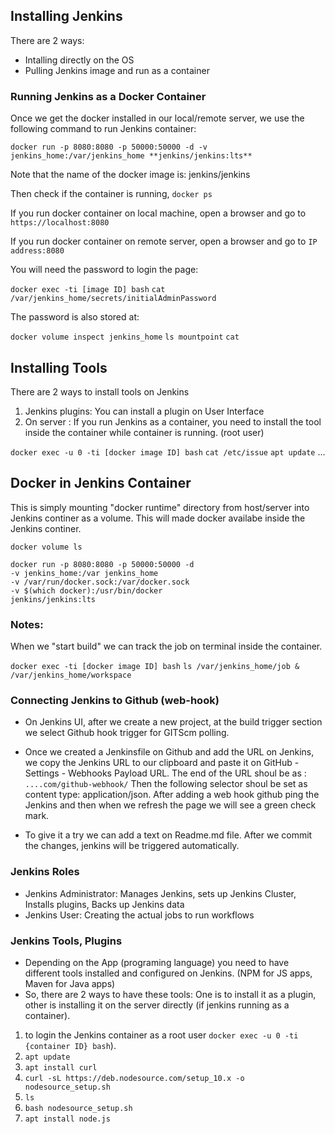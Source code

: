 ## Installing Jenkins
There are 2 ways:
- Intalling directly on the OS
- Pulling Jenkins image and run as a container

### Running Jenkins as a Docker Container
Once we get the docker installed in our local/remote server, we use the following command to run Jenkins container:

`docker run -p 8080:8080 -p 50000:50000 -d -v jenkins_home:/var/jenkins_home **jenkins/jenkins:lts**`

Note that the name of the docker image is: jenkins/jenkins

Then check if the container is running, `docker ps`

If you run docker container on local machine, open a browser and go to `https://localhost:8080`

If you run docker container on remote server, open a browser and go to `IP address:8080`

You will need the password to login the page: 

`docker exec -ti [image ID] bash`
`cat /var/jenkins_home/secrets/initialAdminPassword`

The password is also stored at: 

`docker volume inspect jenkins_home` `ls mountpoint` `cat`

## Installing Tools

There are 2 ways to install tools on Jenkins

1. Jenkins plugins: You can install a plugin on User Interface
2. On server : If you run Jenkins as a container, you need to install the tool inside the container while container is running. (root user)

`docker exec -u 0 -ti [docker image ID] bash` `cat /etc/issue` `apt update` ...

## Docker in Jenkins Container

This is simply mounting "docker runtime" directory from host/server into Jenkins continer as a volume. This will made docker availabe inside the Jenkins
continer.

`docker volume ls`

```
docker run -p 8080:8080 -p 50000:50000 -d
-v jenkins_home:/var jenkins_home
-v /var/run/docker.sock:/var/docker.sock
-v $(which docker):/usr/bin/docker
jenkins/jenkins:lts
```

### Notes:

When we "start build" we can track the job on terminal inside the container.

`docker exec -ti [docker image ID] bash` `ls /var/jenkins_home/job & /var/jenkins_home/workspace`

### Connecting Jenkins to Github (web-hook)

- On Jenkins UI, after we create a new project, at the build trigger section  we select Github hook trigger for GITScm polling.

- Once we created a Jenkinsfile on Github and add the URL on Jenkins, we copy the Jenkins URL to our clipboard and paste it on GitHub - Settings - Webhooks  Payload URL. The end of the URL shoul be as : `....com/github-webhook/` Then the following selector shoul be set as content type: application/json. After adding a web hook github ping the Jenkins and then when we refresh the page we will see a green check mark. 

- To give it a try we can add a text on Readme.md file. After we commit the changes, jenkins will be triggered automatically.

### Jenkins Roles

- Jenkins Administrator: Manages Jenkins, sets up Jenkins Cluster, Installs plugins, Backs up Jenkins data
- Jenkins User: Creating the actual jobs to run workflows

### Jenkins Tools, Plugins

- Depending on the App (programing language) you need to have different tools installed and configured on Jenkins. (NPM for JS apps, Maven for Java apps)
- So, there are 2 ways to have these tools: One is to install it as a plugin, other is installing it on the server directly (if jenkins running as a container).
1) to login the Jenkins container as a root user `docker exec -u 0 -ti {container ID} bash`).
2) `apt update`
3) `apt install curl`
4) `curl -sL https://deb.nodesource.com/setup_10.x -o nodesource_setup.sh`
5) `ls`
6) `bash nodesource_setup.sh`
7) `apt install node.js`  

